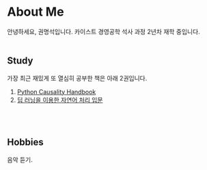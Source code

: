 # About Me

안녕하세요, 권명석입니다. 카이스트 경영공학 석사 과정 2년차 재학 중입니다.
<br/><br/>

## Study
가장 최근 재밌게 또 열심히 공부한 책은 아래 2권입니다.
1. [Python Causality Handbook](https://matheusfacure.github.io/python-causality-handbook/landing-page.html)
2. [딥 러닝을 이용한 자연어 처리 입문](https://wikidocs.net/book/2155)

<br/><br/>
## Hobbies
음악 듣기.